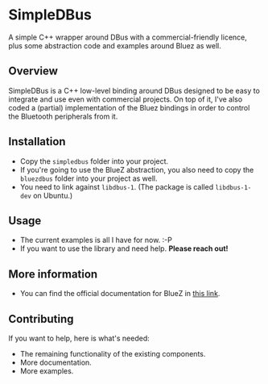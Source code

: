 # SimpleDBus
A simple C++ wrapper around DBus with a commercial-friendly licence, plus some abstraction code and examples around Bluez as well.

## Overview
SimpleDBus is a C++ low-level binding around DBus designed to be easy to integrate and use even with commercial projects. On top of it, I've also coded a (partial) implementation of the Bluez bindings in order to control the Bluetooth peripherals from it.

## Installation
- Copy the `simpledbus` folder into your project.
- If you're going to use the BlueZ abstraction, you also need to copy the `bluezdbus` folder into your project as well.
- You need to link against `libdbus-1`. (The package is called `libdbus-1-dev` on Ubuntu.)

## Usage
- The current examples is all I have for now. :-P
- If you want to use the library and need help. **Please reach out!**

## More information
- You can find the official documentation for BlueZ in [this link](https://git.kernel.org/pub/scm/bluetooth/bluez.git/plain/doc/gatt-api.txt).

## Contributing
If you want to help, here is what's needed:
- The remaining functionality of the existing components.
- More documentation.
- More examples.
